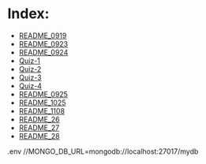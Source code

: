 # Index:

- [README_0919](./README_0919.md)
- [README_0923](./README_0923.md)
- [README_0924](./README_0923.md)
- [Quiz-1](./Quiz_1.md)
- [Quiz-2](./Quiz_2.md)
- [Quiz-3](./Quiz_3.md)
- [Quiz-4](./Quiz_4_customScalar.md)
- [README_0925](./README_0925.md)
- [README_1025](./README_1025_CustomScalar.md)
- [README_1108](./README_1108_SignupMutation.md)
- [README_26](./README_26_LoginMutation.md)
- [README_27](./README_27_ResolverContext.md)
- [README_28](./README_28_VerifyToken.md)
 
 .env
 //MONGO_DB_URL=mongodb://localhost:27017/mydb




